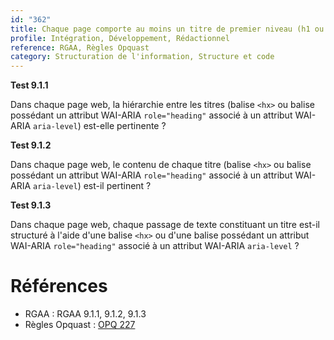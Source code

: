```yaml
---
id: "362"
title: Chaque page comporte au moins un titre de premier niveau (h1 ou son équivalent ARIA) ainsi que les sous-titres de niveau nécessaires.
profile: Intégration, Développement, Rédactionnel
reference: RGAA, Règles Opquast
category: Structuration de l'information, Structure et code
---
```



**Test 9.1.1**

Dans chaque page web, la hiérarchie entre les titres (balise `<hx>` ou balise possédant un attribut WAI-ARIA `role="heading"` associé à un attribut WAI-ARIA `aria-level`) est-elle pertinente ?


**Test 9.1.2**

Dans chaque page web, le contenu de chaque titre (balise `<hx>` ou balise possédant un attribut WAI-ARIA `role="heading"` associé à un attribut WAI-ARIA `aria-level`) est-il pertinent ?


**Test 9.1.3**

Dans chaque page web, chaque passage de texte constituant un titre est-il structuré à l'aide d'une balise `<hx>` ou d'une balise possédant un attribut WAI-ARIA `role="heading"` associé à un attribut WAI-ARIA `aria-level` ?


# Références

*   RGAA : RGAA 9.1.1, 9.1.2, 9.1.3
*   Règles Opquast : [OPQ 227](https://checklists.opquast.com/fr/assurance-qualite-web/le-contenu-de-chaque-page-est-organise-selon-une-structure-de-titres-et-sous-titres-hierarchisee)
